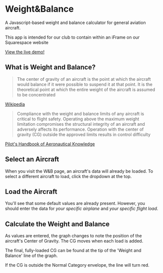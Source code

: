 Weight&Balance
==============

A Javascript-based weight and balance calculator for general aviation aircraft.

This app is intended for our club to contain within an iFrame on our Squarespace website

[View the live demo!](https://aaf.jasonhurd.com)

## What is Weight and Balance?

> The center of gravity of an aircraft is the point at which the aircraft would balance if it were possible to suspend it at that point. It is the theoretical point at which the entire weight of the aircraft is assumed to be concentrated

[Wikipedia](http://en.wikipedia.org/wiki/Weight_and_balance)


> Compliance with the weight and balance limits of any aircraft
is critical to flight safety. Operating above the maximum
weight limitation compromises the structural integrity of
an aircraft and adversely affects its performance. Operation
with the center of gravity (CG) outside the approved limits
results in control difficulty

[Pilot's Handbook of Aeronautical Knowledge](http://www.faa.gov/regulations_policies/handbooks_manuals/aviation/pilot_handbook/media/PHAK%20-%20Chapter%2009.pdf)

## Select an Aircraft

When you visit the W&B page, an aircraft's data will already be loaded.
To select a different aircraft to load, click the dropdown at the top.

## Load the Aircraft

You'll see that some default values are already present.
However, you should enter the data for *your specific airplane* and *your specific flight load*.

## Calculate the Weight and Balance

As values are entered, the graph changes to note the position of the aircraft's
Center of Gravity. The CG moves when each load is added.

The final, fully-loaded CG can be found at the tip of the 'Weight and Balance' line of the graph.

If the CG is outside the Normal Category envelope, the line will turn red.
